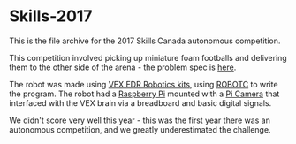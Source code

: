 # Skills-2017
This is the file archive for the 2017 Skills Canada autonomous competition.

This competition involved picking up miniature foam footballs and delivering them to the other side of the arena - the problem spec is [here](http://www.skillsontario.com/index.php?p=download&file=552).

The robot was made using [VEX EDR Robotics kits](https://www.vexrobotics.com/276-2194.html), using [ROBOTC](http://www.robotc.net/) to write the program. The robot had a [Raspberry Pi](https://www.raspberrypi.org/) mounted with a [Pi Camera](https://projects.raspberrypi.org/en/projects/getting-started-with-picamera) that interfaced with the VEX brain via a breadboard and basic digital signals.

We didn't score very well this year - this was the first year there was an autonomous competition, and we greatly underestimated the challenge.
